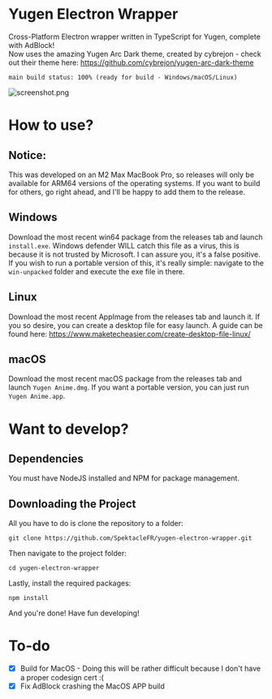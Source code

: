 # Yugen Electron Wrapper
Cross-Platform Electron wrapper written in TypeScript for Yugen, complete with AdBlock!  
Now uses the amazing Yugen Arc Dark theme, created by cybrejon - check out their theme here: https://github.com/cybrejon/yugen-arc-dark-theme  
```
main build status: 100% (ready for build - Windows/macOS/Linux)
```
![screenshot.png](https://github.com/SpektacleFR/yugen-electron-wrapper/blob/f1fcbd2aaf98414e534668bd768ed601e107e4e2/home.png)

# How to use?

## Notice:
This was developed on an M2 Max MacBook Pro, so releases will only be available for ARM64 versions of the operating systems.  If you want to build for others, go right ahead, and I'll be happy to add them to the release.

## Windows
Download the most recent win64 package from the releases tab and launch `install.exe`.  Windows defender WILL catch this file as a virus, this is because it is not trusted by Microsoft.  I can assure you, it's a false positive.
If you wish to run a portable version of this, it's really simple: navigate to the `win-unpacked` folder and execute the exe file in there.

## Linux
Download the most recent AppImage from the releases tab and launch it.  If you so desire, you can create a desktop file for easy launch.  A guide can be found here: https://www.maketecheasier.com/create-desktop-file-linux/

## macOS
Download the most recent macOS package from the releases tab and launch `Yugen Anime.dmg`.  If you want a portable version, you can just run `Yugen Anime.app`.

# Want to develop?
## Dependencies
You must have NodeJS installed and NPM for package management.

## Downloading the Project

All you have to do is clone the repository to a folder:
```
git clone https://github.com/SpektacleFR/yugen-electron-wrapper.git
```
Then navigate to the project folder:
```
cd yugen-electron-wrapper
```
Lastly, install the required packages:
```
npm install
```
And you're done!  Have fun developing!

# To-do

- [x] Build for MacOS - Doing this will be rather difficult because I don't have a proper codesign cert :(
- [x] Fix AdBlock crashing the MacOS APP build
